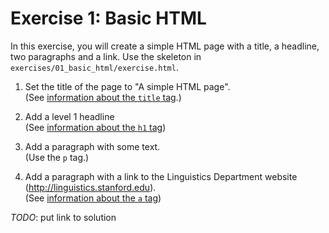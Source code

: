 # Exercise 1: Basic HTML

In this exercise, you will create a simple HTML page with a title, a headline, two paragraphs and a link. Use the skeleton in `exercises/01_basic_html/exercise.html`.


1. Set the title of the page to "A simple HTML page".<br />
    (See [information about the `title` tag](https://www.w3schools.com/tags/tag_title.asp).)

2. Add a level 1 headline<br />
    (See [information about the `h1` tag](https://www.w3schools.com/tags/tag_hn.asp))

3. Add a paragraph with some text.<br />
    (Use the `p` tag.)

4. Add a paragraph with a link to the Linguistics Department website (http://linguistics.stanford.edu).<br />
(See [information about the `a` tag](https://www.w3schools.com/tags/tag_a.asp))


*TODO*: put link to solution

